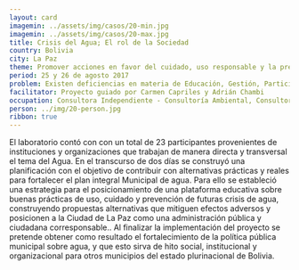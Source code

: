 ```yaml
---
layout: card
imagemin: ../assets/img/casos/20-min.jpg
imagemin: ../assets/img/casos/20-max.jpg
title: Crisis del Agua; El rol de la Sociedad
country: Bolivia
city: La Paz
theme: Promover acciones en favor del cuidado, uso responsable y la prevención de futuras crisis de agua.
period: 25 y 26 de agosto 2017
problem: Existen deficiencias en materia de Educación, Gestión, Participación y Control Social entorno a la corresponsabilidad del abastecimiento sostenible de agua en el área Metropolitana de La Paz.
facilitator: Proyecto guiado por Carmen Capriles y Adrián Chambi
occupation: Consultora Independiente - Consultoría Ambiental, Consultor Independiente - Consultoría en Juventudes
person: ../img/20-person.jpg
ribbon: true
---
```


El laboratorio contó con con un total de 23 participantes provenientes de instituciones y organizaciones que trabajan de manera directa y transversal el tema del Agua. En el transcurso de dos días se construyó una planificación con el objetivo de contribuir con alternativas prácticas y reales para fortalecer el plan integral Municipal de agua. Para ello se estableció una estrategia para el posicionamiento de una plataforma educativa sobre buenas prácticas de uso, cuidado y prevención de futuras crisis de agua, construyendo propuestas alternativas que mitiguen efectos adversos y posicionen a la Ciudad de La Paz como una administración pública y ciudadana corresponsable.. Al finalizar la implementación del proyecto se pretende obtener como resultado el fortalecimiento de la política pública municipal sobre agua, y que esto sirva de hito social, institucional y organizacional para otros municipios del estado plurinacional de Bolivia.
